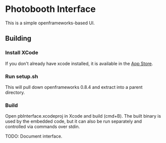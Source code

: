 # Photobooth Interface
This is a simple openframeworks-based UI.

## Building
### Install XCode
If you don't already have xcode installed, it is available in the [App Store](http://itunes.apple.com/us/app/xcode/id497799835?mt=12).

### Run setup.sh
This will pull down openframeworks 0.8.4 and extract into a parent directory.

### Build
Open pbInterface.xcodeproj in Xcode and build (cmd+B).  The built binary is used
by the embedded code, but it can also be run separately and controlled via
commands over stdin.

TODO: Document interface.

